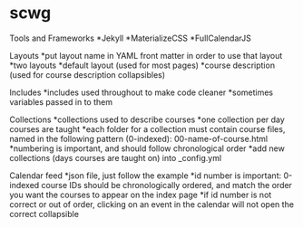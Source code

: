 # scwg

Tools and Frameworks
*Jekyll
*MaterializeCSS
*FullCalendarJS

Layouts
*put layout name in YAML front matter in order to use that layout
*two layouts
*default layout (used for most pages)
*course description (used for course description collapsibles)

Includes
*includes used throughout to make code cleaner
*sometimes variables passed in to them

Collections
*collections used to describe courses
*one collection per day courses are taught
*each folder for a collection must contain course files, named in the following pattern (0-indexed): 00-name-of-course.html
*numbering is important, and should follow chronological order
*add new collections (days courses are taught on) into _config.yml

Calendar feed
*json file, just follow the example
*id number is important: 0-indexed course IDs should be chronologically ordered, and match the order you want the courses to appear on the index page
*if id number is not correct or out of order, clicking on an event in the calendar will not open the correct collapsible
